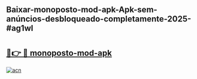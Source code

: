 ## Baixar-monoposto-mod-apk-Apk-sem-anúncios-desbloqueado-completamente-2025-#ag1wl

# <h2><a href="https://ainizakaria.my?title=monoposto-mod-apk&ref=20M">🔗👉 🔴 monoposto-mod-apk</a></h2>

[![acn](https://github.com/user-attachments/assets/0f9c940e-d8b0-45ae-aac7-cd30a18b3e1c)](https://ainizakaria.my?title=monoposto-mod-apk&ref=20M)

